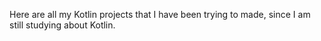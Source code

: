 Here are all my Kotlin projects that I have been trying to made, since I am still studying about Kotlin.
